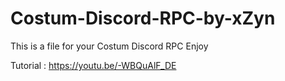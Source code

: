 # Costum-Discord-RPC-by-xZyn

This is a file for your Costum Discord RPC
Enjoy

Tutorial : https://youtu.be/-WBQuAlF_DE
